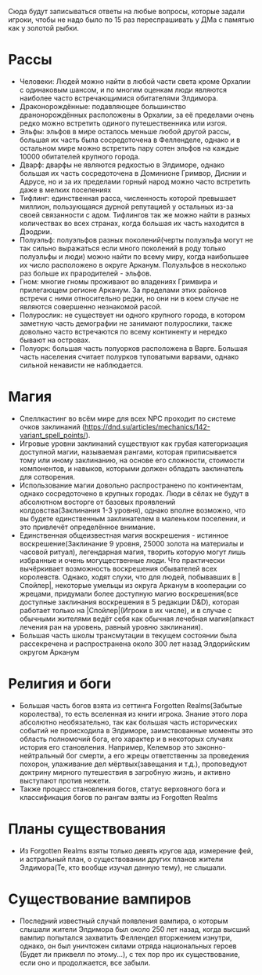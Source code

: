 Сюда будут записываться ответы на любые вопросы, которые задали игроки, чтобы не надо было по 15 раз переспрашивать у ДМа с памятью как у золотой рыбки. 
# Рассы
- Человеки: Людей можно найти в любой части света кроме Орхалии с одинаковым шансом, и по многим оценкам люди являются наиболее часто встречающимися обитателями Элдимора.
- Драконорождённые: подавляющее большинство дранонорождённых расположены в Орхалии, за её пределами очень редко можно встретить одиного путешественника или изгоя.
- Эльфы: эльфов в мире осталось меньше любой другой рассы, большая их часть была сосредоточена в Фелленделе, однако и в остальном мире можно встретить пару сотен эльфов на каждые 10000 обитателей крупного города.
- Дварф: дварфы не являются редкостью в Элдиморе, однако большая их часть сосредоточена в Доминионе Гримвор, Диснии и Адрусе, но и за их пределами горный народ можно часто встретить даже в мелких поселениях
- Тифлинг: единственная расса, численность которой превышает миллион, пользующаяся дурной репутацией у остальных из-за своей связанности с адом. Тифлингов так же можно найти в разных количествах во всех странах, когда большая их часть находится в Дэодрии.
- Полуэльф: полуэльфов разных поколений(черты полуэльфа могут не так сильно выражаться если много поколений в роду только полуэльфы и люди) можно найти по всему миру, когда наибольшее их число расположено в округе Арканум. Полуэльфов в несколько раз больше их прародителей - эльфов. 
- Гном: многие гномы проживают во владениях Гримвира и прилегающем регионе Арканум. За пределами этих районов встречи с ними относительно редки, но они ни в коем случае не являются совершенно незнакомой расой.
- Полурослик: не существует ни одного крупного города, в котором заметную часть демографии не занимают полурослики, также довольно часто встречаются по всему континенту и нередко бывают на островах.
- Полуорк: большая часть полуорков расположена в Варге. Большая часть населения считает полурков туповатыми варвами, однако сильной ненависти не наблюдается. 

# Магия
- Спеллкастинг во всём мире для всех NPC проходит по системе очков заклинаний (https://dnd.su/articles/mechanics/142-variant_spell_points/).
- Игровые уровни заклинаний существуют как грубая категоризация доступной магии, называемая рангами, которая приписывается тому или иному заклинанию, на основе его сложности, стоимости компонентов, и навыков, которыми должен обладать заклинатель для сотворения.       
- Использование магии довольно распространено по континентам, однако сосредоточено в крупных городах. Люди в сёлах не будут в абсолютном восторге от базовых проявлений колдовства(Заклинания 1-3 уровня), однако вполне возможно, что вы будете единственным заклинателем в маленьком поселении, и это привлечёт определённое внимание. 
- Единственная общеизвестная магия воскрешения - истинное воскрешение(Заклинание 9 уровня, 25000 золота на материалы и часовой ритуал), легендарная магия, творить которую могут лишь избранные и очень могущественные люди. Что практически вычёркивает возможность воскрешения обывателей всех королевств. Однако, ходят слухи, что для людей, побывавших в |Спойлер|, некоторые умельцы из округа Арканум в кооперации со жрецами, придумали более доступную магию воскрешения(все доступные заклинания воскрешения в 5 редакции D&D), которая работает только на |Спойлер|(Игроки в их числе), и в случае с обычными жителями ведёт себя как обычная лечебная магия(апкаст лечения ран на уровень, равный уровню заклинания).
- Большая часть школы трансмутации в текущем состоянии была рассекречена и распространена около 300 лет назад Элдорийским округом Арканум

# Религия и боги

- Большая часть богов взята из сеттинга Forgotten Realms(Забытые королества), то есть вселенная из книги игрока. Знание этого лора абсолютно необязательно, так как большая часть исторических событий не происходила в Элдиморе, заимствованные моменты это область полномочий бога, его характер и в некоторых случаях история его становления. Например, Келемвор это законно-нейтральный бог смерти, а его жрецы ответственны за проведения похорон, улаживание дел мёртвых(завещания и т.д.), проповедуют доктрину мирного путешествия в загробную жизнь, и активно выступают против нежети.
- Также процесс становления богов, статус верховного бога и классификация богов по рангам взяты из Forgotten Realms

# Планы существования
- Из Forgotten Realms взяты только девять кругов ада, измерение фей, и астральный план, о существовании других планов жители Элдимора(Те, кто вообще изучал данную тему), не слышали. 

# Существование вампиров
- Последний известный случай появления вампира, о которым слышали жители Элдимора был около 250 лет назад, когда высший вампир попытался захватить Феллендел вторжением изнутри, однако, он был уничтожен силами отряда национальных героев (Будет ли приквелл по этому...), с тех пор про их существование, если оно и продолжается, все забыли.    
